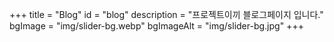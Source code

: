 +++
title = "Blog"
id = "blog"
description = "프로젝트이끼 블로그페이지 입니다."
bgImage = "img/slider-bg.webp"
bgImageAlt = "img/slider-bg.jpg"
+++